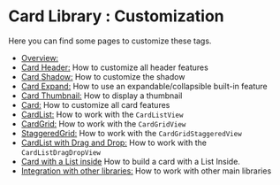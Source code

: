 # Card Library : Customization

Here you can find some pages to customize these tags.

* [Overview:](OVERVIEW.md)
* [Card Header:](HEADER.md) How to customize all header features
* [Card Shadow:](SHADOW.md) How to customize the shadow
* [Card Expand:](EXPAND.md) How to use an expandable/collapsible built-in feature
* [Card Thumbnail:](THUMBNAIL.md) How to display a thumbnail
* [Card:](CARD.md) How to customize all card features
* [CardList:](CARDLIST.md) How to work with the `CardListView`
* [CardGrid:](CARDGRID.md) How to work with the `CardGridView`
* [StaggeredGrid:](STAGGEREDGRID.md) How to work with the `CardGridStaggeredView`
* [CardList with Drag and Drop:](DRAGDROPLIST.md) How to work with the `CardListDragDropView`
* [Card with a List inside](CARDWITHLIST.md) How to build a card with a List Inside.
* [Integration with other libraries:](OTHERLIBRARIES.md) How to work with other main libraries

